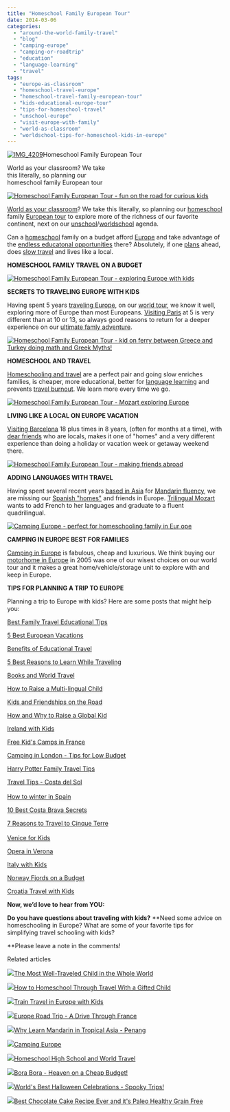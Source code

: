 ```yaml
---
title: "Homeschool Family European Tour"
date: 2014-03-06
categories: 
  - "around-the-world-family-travel"
  - "blog"
  - "camping-europe"
  - "camping-or-roadtrip"
  - "education"
  - "language-learning"
  - "travel"
tags: 
  - "europe-as-classroom"
  - "homeschool-travel-europe"
  - "homeschool-travel-family-european-tour"
  - "kids-educational-europe-tour"
  - "tips-for-homeschool-travel"
  - "unschool-europe"
  - "visit-europe-with-family"
  - "world-as-classroom"
  - "worldschool-tips-for-homeschool-kids-in-europe"
---
```


[![IMG_4209](https://pub-ac94b3f306b24c0dba4238943c97f2e1.r2.dev/6a00e5502a9507883301a3fcca603a970b.jpg "IMG_4209")](https://pub-ac94b3f306b24c0dba4238943c97f2e1.r2.dev/6a00e5502a9507883301a3fcca603a970b.jpg)Homeschool Family European Tour  
  
World as your classroom? We take  
this literally, so planning our  
homeschool family European tour

<!--more-->  
[![Homeschool Family European Tour - fun on the road for curious kids](https://pub-ac94b3f306b24c0dba4238943c97f2e1.r2.dev/6a00e5502a9507883301a73d8889fe970d.png "Homeschool Family European Tour - fun on the road for curious kids")](https://pub-ac94b3f306b24c0dba4238943c97f2e1.r2.dev/6a00e5502a9507883301a73d8889fe970d.png)  
  
[World as your classroom](http://soultravelers3new.local/2013/12/trilingual-mozart-travel-kid-expert-speaks-at-gec-about-world-education.html "World as your classroom -speech by trilingual travel kid")? We take this literally, so planning our [homeschool](http://soultravelers3new.local/2010/03/long-term-family-travel-homeschool-roadschool-world-school-digitalnomad-lifestyle-design-virtual-.html "homeschool family travel tips") family [European tour](http://soultravelers3new.local/2010/06/grand-tour-europe-iv-family-travel-extended-vacation-road-trip-summer-holiday-abroad.html "family European tour") to explore more of the richness of our favorite continent, next on our [unschool](http://soultravelers3new.local/2014/02/home-school-science-unschool-and-world-school-tips.html "unschool and science")/[worldschool](http://soultravelers3new.local/2013/01/world-school-education-at-its-best-.html "world school or unschool") agenda.  
  
Can a [homeschool](http://soultravelers3new.local/2013/07/homeschool-high-school-and-world-travel.html "homeschool high school and world travel") family on a budget afford [Europe](http://soultravelers3new.local/2013/09/best-places-to-visit-in-europe.html "best places to visit in Europe") and take advantage of the [endless educatonal opportunities](http://soultravelers3new.local/2012/02/travel-schooling-learning-through-travel.html "travel schooling - learning through travel") there? Absolutely, if one [plans](http://soultravelers3new.local/2011/06/road-trip-europe-plan-then-improvise.html "road trip europe plan") ahead, does [slow travel](http://soultravelers3new.local/2011/11/slow-travel.html "slow travel ") and lives like a local.  
  
**HOMESCHOOL FAMILY TRAVEL ON A BUDGET**  
  
[![Homeschool Family European Tour - exploring Europe with kids](https://pub-ac94b3f306b24c0dba4238943c97f2e1.r2.dev/6a00e5502a9507883301a3fccd6826970b.png "Homeschool Family European Tour - exploring Europe with kids")](https://pub-ac94b3f306b24c0dba4238943c97f2e1.r2.dev/6a00e5502a9507883301a3fccd6826970b.png)  
  
  
**SECRETS TO TRAVELING EUROPE WITH KIDS**  
  
Having spent 5 years [traveling Europe](http://soultravelers3new.local/2012/07/travelling-traveling-around-europe-in-a-campervan.html "traveling Europe in a campervan, RV, motorhome"), on our [world tour](http://soultravelers3new.local/2012/01/amazing-family-world-tour.html "amazing family world tour RTW"), we know it well, exploring more of Europe than most Europeans. [Visiting Paris](http://soultravelers3new.local/2011/08/paris-travel-with-kids.html "visiting Paris with kids") at 5 is very different than at 10 or 13, so always good reasons to return for a deeper experience on our [ultimate famly adventure](http://soultravelers3new.local/2011/02/kids-friends-travel-on-the-ultimate-family-adventure.html "ultimate family adventure tips").  
  
[![Homeschool Family European Tour - kid on ferry between Greece and Turkey doing math and Greek Myths!](https://pub-ac94b3f306b24c0dba4238943c97f2e1.r2.dev/6a00e5502a9507883301a3fccd68fa970b.png "Homeschool Family European Tour - kid on ferry between Greece and Turkey doing math and Greek Myths!")](https://pub-ac94b3f306b24c0dba4238943c97f2e1.r2.dev/6a00e5502a9507883301a3fccd68fa970b.png)  
  
**HOMESCHOOL AND TRAVEL**  
  
[Homeschooling and travel](http://soultravelers3new.local/2012/03/home-school-kids-travel.html "homeschool and travel") are a perfect pair and going slow enriches families, is cheaper, more educational, better for [language learning](http://soultravelers3new.local/language-learning/ "language learning tips") and prevents [travel burnout](http://soultravelers3new.local/2011/08/how-to-prevent-travel-burnout.html "travel burn out prevention"). We learn more every time we go.  
  
[![Homeschool Family European Tour - Mozart exploring Europe](https://pub-ac94b3f306b24c0dba4238943c97f2e1.r2.dev/6a00e5502a9507883301a73d888b23970d.png "Homeschool Family European Tour - Mozart exploring Europe")](https://pub-ac94b3f306b24c0dba4238943c97f2e1.r2.dev/6a00e5502a9507883301a73d888b23970d.png)  
  
**LIVING LIKE A LOCAL ON EUROPE VACATION**  
  
[Visiting Barcelona](http://soultravelers3new.local/2011/07/costa-brava-and-barcelona.html "visiting Barcelona") 18 plus times in 8 years, (often for months at a time), with [dear friends](http://soultravelers3new.local/2011/06/delicious-dinner-in-barcelona.html "living like a local in Barcelona") who are locals, makes it one of "homes" and a very different experience than doing a holiday or vacation week or getaway weekend there.  
  
[![Homeschool Family European Tour - making friends abroad](https://pub-ac94b3f306b24c0dba4238943c97f2e1.r2.dev/6a00e5502a9507883301a5117d4c93970c.png "Homeschool Family European Tour - making friends abroad")](https://pub-ac94b3f306b24c0dba4238943c97f2e1.r2.dev/6a00e5502a9507883301a5117d4c93970c.png)  
  
**ADDING LANGUAGES WITH TRAVEL**  
  
Having spent several recent years [based in Asia](http://soultravelers3new.local/2012/07/learning-mandarin-in-asia-the-economist-and-wall-street-journal-discuss-.html "learning Mandarin in Asia") for [Mandarin fluency](http://soultravelers3new.local/2012/07/learning-mandarin-in-asia-the-economist-and-wall-street-journal-discuss-.html "Fluent Mandarin"), we are missing our [Spanish "homes"](http://soultravelers3new.local/2009/11/whats-a-spain-winter-rental-like-extended-travel-digital-nomad-4hww-vacation-.html "Spanish home for winter rental") and friends in Europe. [Trilingual Mozart](http://soultravelers3new.local/2013/04/growing-up-bilingual-or-trilingual.html "growing up bilingual or trilingual") wants to add French to her languages and graduate to a fluent quadrilingual.  
  
[![Camping Europe - perfect for homeschooling family in Eur
ope](https://pub-ac94b3f306b24c0dba4238943c97f2e1.r2.dev/6a00e5502a9507883301a73d888bce970d-300x256-1.png "Camping Europe - perfect for homeschooling family in Europe")](https://pub-ac94b3f306b24c0dba4238943c97f2e1.r2.dev/6a00e5502a9507883301a73d888bce970d.png)  
  
**CAMPING IN EUROPE BEST FOR FAMILIES**  
  
[Camping in Europe](http://soultravelers3new.local/camping-europe/ "camping Europe tips") is fabulous, cheap and luxurious. We think buying our [motorhome in Europe](http://soultravelers3new.local/2012/06/motorhoming-travels-in-europe-.html#more "motorhome travels in Europe") in 2005 was one of our wisest choices on our world tour and it makes a great home/vehicle/storage unit to explore with and keep in Europe.  
  
**TIPS FOR PLANNING A TRIP TO EUROPE**  
  
Planning a trip to Europe with kids? Here are some posts that might help you:  
  
[Best Family Travel Educational Tips](http://soultravelers3new.local/2013/07/best-family-travel-educational-tip.html "best family travel educational tips")  
  
[5 Best European Vacations](http://soultravelers3new.local/2012/02/5-best-european-family-vacations.html "5 best european vacations")  
  
[Benefits of Educational Travel](http://soultravelers3new.local/2012/04/the-benefits-of-educational-travel-for-kids.html "benefits of educational travel")  
  
[5 Best Reasons to Learn While Traveling](http://soultravelers3new.local/2011/09/learning-while-traveling-travel-homeschool-road-school-abroad-5-best-reasons.html "5 best reasons to learn whlle traveling")  
  
[Books and World Travel](http://soultravelers3new.local/2011/08/minimalist-living-family-travel-lifestyle-books.html "Books and world travel")  
  
[How to Raise a Multi-lingual Child](http://soultravelers3new.local/2011/06/how-to-raise-a-bilingual-or-multi-lingual-child-2.html "how to raise a multilingual child")  
  
[Kids and Friendships on the Road](http://soultravelers3new.local/2011/09/learning-vacations-educational-trips-that-teach-kids.html "kids and friendships on the road")  
  
[How and Why to Raise a Global Kid](http://soultravelers3new.local/2011/07/how-to-and-why-raise-a-global-kid.html "how and why to raise a global kid")  
  
[Ireland with Kids](http://soultravelers3new.local/2013/04/ireland-travel-with-kids.html "Ireland with kids tips")  
  
[Free Kid's Camps in France](http://soultravelers3new.local/2010/08/camping-europe-with-kids-free-kids-clubs-family-friendly-international-travel-tips.html "free kids camps france")  
  
[Camping in London - Tips for Low Budget](http://soultravelers3new.local/2012/04/camping-in-london-best-low-budget-travel.html "camping London best tips")  
  
[Harry Potter Family Travel Tips](http://soultravelers3new.local/2012/08/harry-potter-books-and-family-travel-tips.html "Harry Potter family travel tips")  
  
[Travel Tips - Costa del Sol](http://soultravelers3new.local/2010/06/family-travel-tips-in-spains-costa-del-sol-countryside-adventures-mediterranean-beaches-photography-.html "travel tips costa del sol")  
[  
How to winter in Spain](http://soultravelers3new.local/2009/11/lifestyle-design-a-winter-in-spain-extendedtravel-digitalnomad-miniretirement-4hww-travel.html "how to winter in spain")  
  
[10 Best Costa Brava Secrets](http://soultravelers3new.local/2009/07/top-10-costa-brava-secret-gems-spain.html "10 best costa brava secrets")  
  
[7 Reasons to Travel to Cinque Terre](http://soultravelers3new.local/2009/07/7-best-reasons-to-travel-cinque-terre-italy.html "travel to Cinque terre")  
[  
Venice for Kids](http://soultravelers3new.local/2007/05/kids-lit-itiner.html#more "Venice for kids")  
  
[Opera in Verona](http://soultravelers3new.local/2010/09/family-travel-italy-verona-opera-carmen-aida-domingo-zeffirelli-family-friendly-educational-travel.html "opera in Verona")  
  
[Italy with Kids](http://soultravelers3new.local/2013/03/italy-with-kids-travel-tips.html "Italy with kids")  
  
[Norway Fjords on a Budget](http://soultravelers3new.local/2010/02/family-travel-photo-norway-in-a-nutshell-fijords-europe-roadtrip-budget-cheap-flam-train-vacation-.html "norway fjords on a budget")  
  
[Croatia Travel with Kids  
](http://soultravelers3new.local/2013/09/croatia-travel-with-kids.html "Croatia travel with kids")

**Now, we’d love to hear from YOU:**  
  
**Do you have questions about traveling with kids?** **Need some advice on homeschooling in Europe? What are some of your favorite tips for simplifying travel schooling with kids?  
  
**Please leave a note in the comments!

Related articles

[![](http://i.zemanta.com/207027430_80_80.jpg)](http://soultravelers3new.local/2013/09/the-most-well-traveled-child-in-the-whole-world.html)[The Most Well-Traveled Child in the Whole World](http://soultravelers3new.local/2013/09/the-most-well-traveled-child-in-the-whole-world.html)

[![](http://i.zemanta.com/111536966_80_80.jpg)](http://soultravelers3new.local/2012/09/how-to-homeschool-through-travel-with-a-gifted-child-.html)[How to Homeschool Through Travel With a Gifted Child](http://soultravelers3new.local/2012/09/how-to-homeschool-through-travel-with-a-gifted-child-.html)

[![](http://i.zemanta.com/172468718_80_80.jpg)](http://soultravelers3new.local/2013/05/train-travel-in-europe-with-kids.html)[Train Travel in Europe with Kids](http://soultravelers3new.local/2013/05/train-travel-in-europe-with-kids.html)

[![](http://i.zemanta.com/110192089_80_80.jpg)](http://soultravelers3new.local/2012/09/europe-road-trip-a-drive-through-france-provence-to-dordogne-via-photos-family-travel.html)[Europe Road Trip - A Drive Through France](http://soultravelers3new.local/2012/09/europe-road-trip-a-drive-through-france-provence-to-dordogne-via-photos-family-travel.html)

[![](http://i.zemanta.com/94084671_80_80.jpg)](http://soultravelers3new.local/2012/06/why-learn-mandarin-in-tropical-asia-penang.html)[Why Learn Mandarin in Tropical Asia - Penang](http://soultravelers3new.local/2012/06/why-learn-mandarin-in-tropical-asia-penang.html)

[![](http://i.zemanta.com/192987373_80_80.jpg)](http://soultravelers3new.local/2013/08/camping-europe.html)[Camping Europe](http://soultravelers3new.local/2013/08/camping-europe.html)

[![](http://i.zemanta.com/186552909_80_80.jpg)](http://soultravelers3new.local/2013/07/homeschool-high-school-and-world-travel.html)[Homeschool High School and World Travel](http://soultravelers3new.local/2013/07/homeschool-high-school-and-world-travel.html)

[![](http://i.zemanta.com/92363554_80_80.jpg)](http://soultravelers3new.local/2012/06/bora-bora-heaven-on-a-cheap-budget.html)[Bora Bora - Heaven on a Cheap Budget!](http://soultravelers3new.local/2012/06/bora-bora-heaven-on-a-cheap-budget.html)

[![](http://i.zemanta.com/122156610_80_80.jpg)](http://soultravelers3new.local/2012/10/worlds-best-halloween-celebrations-spooky-trips.html)[World's Best Halloween Celebrations - Spooky Trips!](http://soultravelers3new.local/2012/10/worlds-best-halloween-celebrations-spooky-trips.html)

[![](http://i.zemanta.com/215357708_80_80.jpg)](http://soultravelers3new.local/2013/10/best-chocolate-cake-recipe-ever-and-its-paleo-healthy-grain-free.html)[Best Chocolate Cake Recipe Ever and it's Paleo Healthy Grain Free](http://soultravelers3new.local/2013/10/best-chocolate-cake-recipe-ever-and-its-paleo-healthy-grain-free.html)
